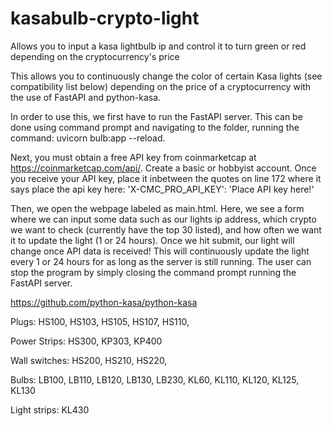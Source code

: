 # kasabulb-crypto-light
Allows you to input a kasa lightbulb ip and control it to turn green or red depending on the cryptocurrency's price

This allows you to continuously change the color of certain Kasa lights (see compatibility list below) depending on the price of a cryptocurrency with the use of FastAPI and python-kasa.

In order to use this, we first have to run the FastAPI server. 
This can be done using command prompt and navigating to the folder, running the command: uvicorn bulb:app --reload. 

Next, you must obtain a free API key from coinmarketcap at https://coinmarketcap.com/api/. Create a basic or hobbyist account. Once you receive your API key, place it inbetween the quotes on line 172 where it says place the api key here: 'X-CMC_PRO_API_KEY': 'Place API key here!'

Then, we open the webpage labeled as main.html. Here, we see a form where we can input some data such as our lights ip address, which crypto we want to check (currently have the top 30 listed), and how often we want it to update the light (1 or 24 hours). Once we hit submit, our light will change once API data is received! This will continuously update the light every 1 or 24 hours for as long as the server is still running. The user can stop the program by simply closing the command prompt running the FastAPI server.


https://github.com/python-kasa/python-kasa

Plugs:
    HS100,
    HS103,
    HS105,
    HS107,
    HS110,
    
Power Strips:
    HS300,
    KP303,
    KP400

Wall switches:
    HS200,
    HS210,
    HS220,

Bulbs:
    LB100,
    LB110,
    LB120,
    LB130,
    LB230,
    KL60,
    KL110,
    KL120,
    KL125,
    KL130

Light strips:
    KL430
